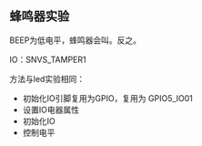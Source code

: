 ## 蜂鸣器实验

BEEP为低电平，蜂鸣器会叫。反之。

IO：SNVS_TAMPER1

方法与led实验相同：

- 初始化IO引脚复用为GPIO，复用为 GPIO5_IO01
- 设置IO电器属性
- 初始化IO
- 控制电平
